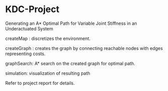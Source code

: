# KDC-Project
Generating an A* Optimal Path for Variable Joint Stiffness in an Underactuated System

createMap : discretizes the environment.

createGraph : creates the graph by connecting reachable nodes with edges representing costs.

graphSearch: A* search on the created graph for optimal path.

simulation: visualization of resulting path

Refer to project report for details.

